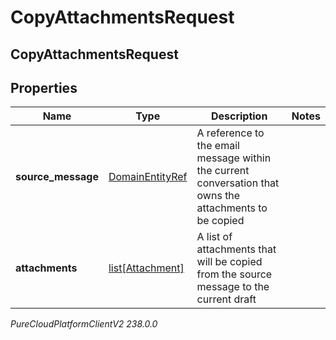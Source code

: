 # CopyAttachmentsRequest

## CopyAttachmentsRequest

## Properties

|Name | Type | Description | Notes|
|------------ | ------------- | ------------- | -------------|
| **source_message** | [DomainEntityRef](DomainEntityRef) | A reference to the email message within the current conversation that owns the attachments to be copied | |
| **attachments** | [list[Attachment]](Attachment) | A list of attachments that will be copied from the source message to the current draft | |



_PureCloudPlatformClientV2 238.0.0_
